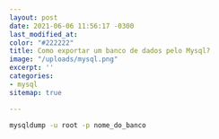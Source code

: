```yaml
---
layout: post
date: 2021-06-06 11:56:17 -0300
last_modified_at: 
color: "#222222"
title: Como exportar um banco de dados pelo Mysql?
image: "/uploads/mysql.png"
excerpt: ''
categories:
- mysql
sitemap: true

---
```

```bash
mysqldump -u root -p nome_do_banco
```